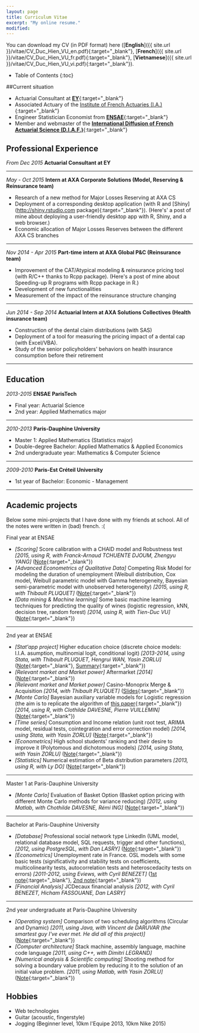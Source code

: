 ```yaml
---
layout: page
title: Curriculum Vitae
excerpt: "My online resume."
modified:
---
```


You can download my CV (in PDF format) here ([**English**]({{ site.url }}/vitae/CV_Duc_Hien_VU_en.pdf){:target="_blank"}, [**French**]({{ site.url }}/vitae/CV_Duc_Hien_VU_fr.pdf){:target="_blank"}, [**Vietnamese**]({{ site.url }}/vitae/CV_Duc_Hien_VU_vi.pdf){:target="_blank"}). 

* Table of Contents
{:toc}

##Current situation

* Actuarial Consultant at [**EY**](http://www.ey.com){:target="_blank"} 
* Associated Actuary of the [Institute of French Actuaries (I.A.)](http://www.institutdesactuaires.com/){:target="_blank"}
* Engineer Statistician Economist from [**ENSAE**](http://www.ensae.fr/ensae_engl/index.php?option=com_content&view=article&id=18&Itemid=48){:target="_blank"}  
* Member and webmaster of the [**International Diffusion of French Actuarial Science (D.I.A.F.)**](http://assodiaf.org){:target="_blank"}

## Professional Experience

*From Dec 2015* **Actuarial Consultant at EY**

-----

*May - Oct 2015* **Intern at AXA Corporate Solutions (Model, Reserving & Reinsurance team)**

* Research of a new method for Major Losses Reserving at AXA CS 
* Deployment of a corresponding desktop application (with R and [Shiny](http://shiny.rstudio.com package){:target="_blank"}).
    (Here's' a post of mine about deploying a user-friendly desktop app with R, Shiny, and a web browser.)
* Economic allocation of Major Losses Reserves between the different AXA CS branches

------

*Nov 2014 - Apr 2015* **Part-time intern at AXA Global P&C (Reinsurance team)**

* Improvement of the CAT/Atypical modeling & reinsurance pricing tool (with R/C++ thanks to Rcpp package).
    (Here's a post of mine about Speeding-up R programs with Rcpp package in R.) 
* Development of new functionalities
* Measurement of the impact of the reinsurance structure changing 

-----------

*Jun 2014 - Sep 2014* **Actuarial Intern at AXA Solutions Collectives (Health insurance team)**

* Construction of the dental claim distributions (with SAS)
* Deployment of a tool for measuring the pricing impact of a dental cap (with Excel/VBA).
* Study of the senior policyholders' behaviors on health insurance consumption before their retirement

-----------

## Education

*2013-2015* **ENSAE ParisTech**

* Final year: Actuarial Science
* 2nd year: Applied Mathematics major

--------

*2010-2013* **Paris-Dauphine University**

* Master 1: Applied Mathematics (Statistics major)
* Double-degree Bachelor: Applied Mathematics & Applied Economics
* 2nd undergraduate year: Mathematics & Computer Science

-------

*2009-2010* **Paris-Est Créteil University**

* 1st year of Bachelor: Economic - Management

--------

## Academic projects
Below some mini-projects that I have done with my friends at school. All of the notes were written in (bad) french. :( 

Final year at ENSAE

* *[Scoring]* Score calibration with a CHAID model and Robustness test *[2015, using R, with Franck-Arnaud TCHUENTE DJOUM, Zhengyu YANG]* ([Note](https://drive.google.com/file/d/0B9sO-FiCPQlja244b25OY3R2aU0/view?usp=sharing){:target="_blank"})
* *[Advanced Econometrics of Qualitative Data]* Competing Risk Model for modeling the duration of unemployment (Weibull distribution, Cox model, Weibull parametric model with Gamma heterogeneity, Bayesian semi-parametric model with unobserved heterogeneity) *[2015, using R, with Thibault PLUQUET]* ([Note](https://drive.google.com/file/d/0B9sO-FiCPQlja2p3Y1JNM3RuNTA/view?usp=sharing){:target="_blank"})
* *[Data mining & Machine learning]* Some basic machine learning techniques for predicting the quality of wines (logistic regression, kNN, decision tree, random forest) *[2014, using R, with Tien-Duc VU]* ([Note](https://drive.google.com/file/d/0B9sO-FiCPQljVFJ0ZkFwQkhaZXc/view?usp=sharing){:target="_blank"})

----------

2nd year at ENSAE

* *[Stat'app project]* Higher education choice (discrete choice models: I.I.A. asumption, multinomial logit, conditional logit) *[2013-2014, using Stata, with Thibault PLUQUET, Hengrui WAN, Yasin ZORLU]* ([Note](https://drive.google.com/file/d/0B9sO-FiCPQljeEZhZVVESDlWekE/view?usp=sharing){:target="_blank"}, [Summary](https://drive.google.com/file/d/0B9sO-FiCPQljdmx0bnEzR0VTTEU/view?usp=sharing){:target="_blank"})
* *[Relevant market and Market power]* Aftermarket *[2014]* ([Note](https://drive.google.com/file/d/0B9sO-FiCPQljV01UN2N4SjY5ak0/view?usp=sharing){:target="_blank"})
* *[Relevant market and Market power]* Casino-Monoprix Merge & Acquisition *[2014, with Thibault PLUQUET]* ([Slides](https://drive.google.com/file/d/0B9sO-FiCPQljWW9RcGd6NGpNTVU/view?usp=sharing){:target="_blank"})
* *[Monte Carlo]* Bayesian auxiliary variable models for Logistic regression (the aim is to replicate the algorithm of [this paper](http://projecteuclid.org/download/pdf_1/euclid.ba/1340371078){:target="_blank"}) *[2014, using R, with Clothilde DAVESNE, Pierre VUILLEMIN]* ([Note](https://drive.google.com/file/d/0B9sO-FiCPQljTllQdWp1WFlveXM/view?usp=sharing){:target="_blank"})
* *[Time series]* Consumption and Income relation (unit root test, ARIMA model, residual tests, cointegration and error correction model) *[2014, using Stata, with Yasin ZORLU]* ([Note](https://drive.google.com/file/d/0B9sO-FiCPQljVzVWVnBPX2RHTWM/view?usp=sharing){:target="_blank"})
* *[Econometrics]* High school students' ranking and their desire to improve it (Polytomous and dichotomous models) *[2014, using Stata, with Yasin ZORLU]* ([Note](https://drive.google.com/file/d/0B9sO-FiCPQljdXZCRzFLQW1hV0U/view?usp=sharing){:target="_blank"})  
* *[Statistics]* Numerical estimation of Beta distribution parameters *[2013, using R, with Ly DO]* ([Note](https://drive.google.com/file/d/0B9sO-FiCPQljMzZyLUlXbUxsX1E/view?usp=sharing){:target="_blank"})

-----------

Master 1 at Paris-Dauphine University

* *[Monte Carlo]* Evaluation of Basket Option (Basket option pricing with different Monte Carlo methods for variance reducing) *[2012, using Matlab, with Chothilde DAVESNE, Rémi ING]* ([Note](https://drive.google.com/file/d/0B9sO-FiCPQljS1ViU0c2MURzQXc/view?usp=sharing){:target="_blank"})

-----------

Bachelor at Paris-Dauphine University

* *[Database]* Professional social network type LinkedIn (UML model, relational database model, SQL requests, trigger and other functions),  *[2012, using PostgreSQL, with Dan LASRY]* ([Note](https://drive.google.com/file/d/0B9sO-FiCPQljQVR4Uk1reGwyTk0/view?usp=sharing){:target="_blank"})
* *[Econometrics]* Unemployment rate in France. OSL models with some basic tests (significativity and stability tests on coefficients, multicolinearity tests, autocorrelation tests and heteroscedacity tests on errors) *[2011-2012, using Eviews, with Cyril BENEZET]* ([1st note](https://drive.google.com/file/d/0B9sO-FiCPQljWU5zWndUQzVYQ1U/view?usp=sharing){:target="_blank"}, [2nd note](https://drive.google.com/file/d/0B9sO-FiCPQljLTNrZkVfMkhTTDA/view?usp=sharing){:target="_blank"})
* *[Financial Analysis]* JCDecaux financial analysis *[2012, with Cyril BENEZET, Hicham FASSOUANE, Dan LASRY]*

-----------

2nd year undergraduate at Paris-Dauphine University

* *[Operating system]* Comparison of two scheduling algorithms (Circular and Dynamic) *[2011, using Java, with Vincent de DARUVAR (the smartest guy I've ever met. He did all of this project)]* ([Note](https://drive.google.com/file/d/0B9sO-FiCPQljRTRzcndkNUhXTjA/view?usp=sharing){:target="_blank"})
* *[Computer architecture]* Stack machine, assembly language, machine code language *[2011, using C++, with Dimitri LEGRAND]*
* *[Numerical analysis & Scientific computing]* Shooting method for solving a boundary value problem by reducing it to the solution of an initial value problem. *[2011, using Matlab, with Yasin ZORLU]* ([Note](https://drive.google.com/file/d/0B9sO-FiCPQljZ1pzZ0F2azllR2M/view?usp=sharing){:target="_blank"})

## Hobbies

* Web technologies
* Guitar (acoustic, fingerstyle)
* Jogging (Beginner level, 10km l'Equipe 2013, 10km Nike 2015)
